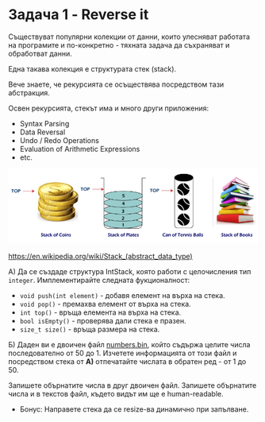 # Задача 1 - Reverse it

Съществуват популярни колекции от данни, които улесняват работата на програмите и по-конкретно - тяхната задача да съхраняват и обработват данни.

Една такава колекция е структурата стек (stack).

Вече знаете, че рекурсията се осъществява посредством тази абстракция.

Освен рекурсията, стекът има и много други приложения:

- Syntax Parsing
- Data Reversal
- Undo / Redo Operations
- Evaluation of Arithmetic Expressions
- etc.

![Stack Image](Res/stack.png)

https://en.wikipedia.org/wiki/Stack_(abstract_data_type)

А) Да се създаде структура IntStack, която работи с целочисления тип `integer`.
Имплементирайте следната фукционалност:
- `void push(int element)` - добавя елемент на върха на стека.
- `void pop()` - премахва елемент от върха на стека.
- `int top()` - връща елемента на върха на стека.
- `bool isEmpty()` - проверява дали стека е празен.
- `size_t size()` - връща размера на стека.

Б) Даден ви е двоичен файл [numbers.bin](Res/numbers.bin), който съдържа целите числа последователно от 50 до 1. 
Изчетете информацията от този файл и посредством стека от **А)** отпечатайте числата в обратен ред - от 1 до 50. 

Запишете обърнатите числа в друг двоичен файл.
Запишете обърнатите числа и в текстов файл, където видът им ще е human-readable.

* Бонус: Направете стека да се resize-ва динамично при запълване.
